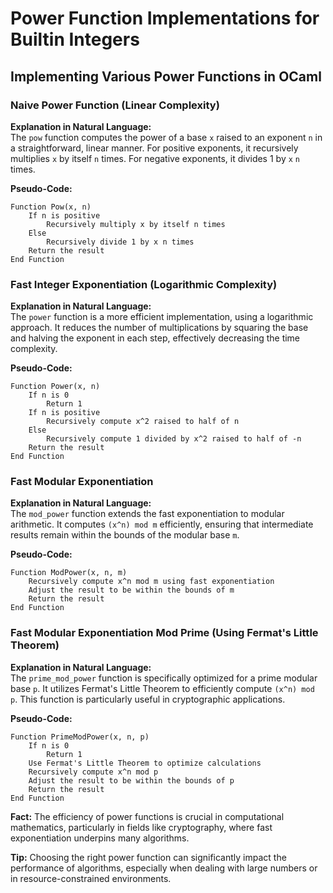 
# Power Function Implementations for Builtin Integers

## Implementing Various Power Functions in OCaml

### Naive Power Function (Linear Complexity)
**Explanation in Natural Language:**  
The `pow` function computes the power of a base `x` raised to an exponent `n` in a straightforward, linear manner. For positive exponents, it recursively multiplies `x` by itself `n` times. For negative exponents, it divides 1 by `x` `n` times.

**Pseudo-Code:**
```
Function Pow(x, n)
    If n is positive
        Recursively multiply x by itself n times
    Else
        Recursively divide 1 by x n times
    Return the result
End Function
```

### Fast Integer Exponentiation (Logarithmic Complexity)
**Explanation in Natural Language:**  
The `power` function is a more efficient implementation, using a logarithmic approach. It reduces the number of multiplications by squaring the base and halving the exponent in each step, effectively decreasing the time complexity.

**Pseudo-Code:**
```
Function Power(x, n)
    If n is 0
        Return 1
    If n is positive
        Recursively compute x^2 raised to half of n
    Else
        Recursively compute 1 divided by x^2 raised to half of -n
    Return the result
End Function
```

### Fast Modular Exponentiation
**Explanation in Natural Language:**  
The `mod_power` function extends the fast exponentiation to modular arithmetic. It computes `(x^n) mod m` efficiently, ensuring that intermediate results remain within the bounds of the modular base `m`.

**Pseudo-Code:**
```
Function ModPower(x, n, m)
    Recursively compute x^n mod m using fast exponentiation
    Adjust the result to be within the bounds of m
    Return the result
End Function
```

### Fast Modular Exponentiation Mod Prime (Using Fermat's Little Theorem)
**Explanation in Natural Language:**  
The `prime_mod_power` function is specifically optimized for a prime modular base `p`. It utilizes Fermat's Little Theorem to efficiently compute `(x^n) mod p`. This function is particularly useful in cryptographic applications.

**Pseudo-Code:**
```
Function PrimeModPower(x, n, p)
    If n is 0
        Return 1
    Use Fermat's Little Theorem to optimize calculations
    Recursively compute x^n mod p
    Adjust the result to be within the bounds of p
    Return the result
End Function
```

**Fact:** The efficiency of power functions is crucial in computational mathematics, particularly in fields like cryptography, where fast exponentiation underpins many algorithms.

**Tip:** Choosing the right power function can significantly impact the performance of algorithms, especially when dealing with large numbers or in resource-constrained environments.
